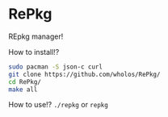# RePkg
REpkg manager!

How to install!?
``` bash
sudo pacman -S json-c curl
git clone https://github.com/wholos/RePkg/
cd RePkg/
make all
```

How to use!?
```./repkg``` or ```repkg```
